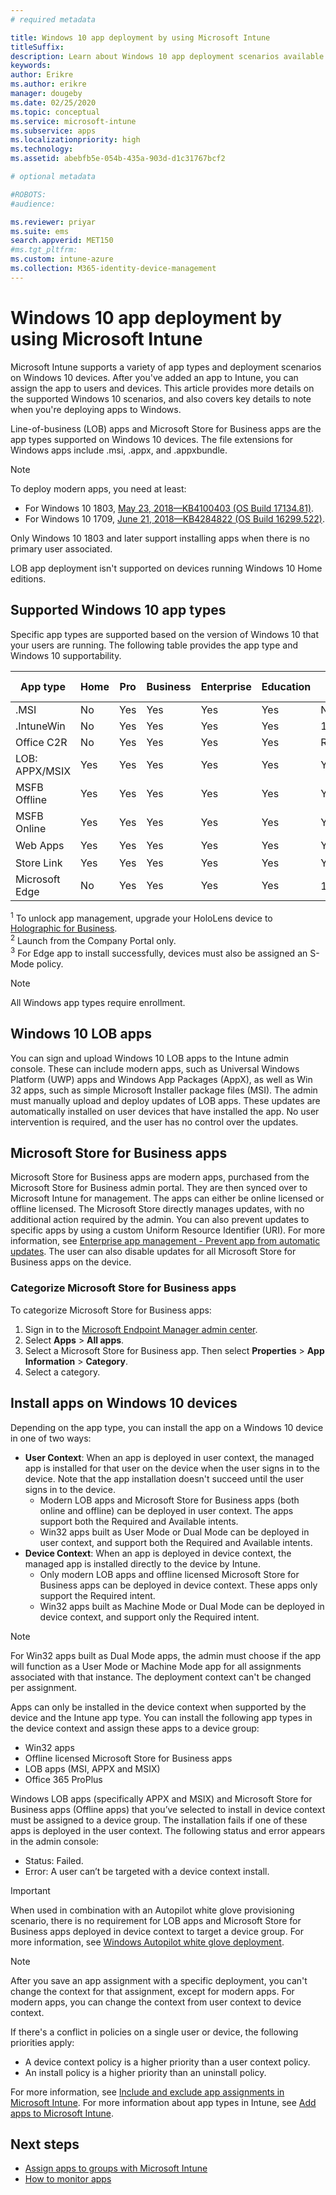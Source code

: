 ```yaml
---
# required metadata

title: Windows 10 app deployment by using Microsoft Intune
titleSuffix: 
description: Learn about Windows 10 app deployment scenarios available with Microsoft Intune.
keywords:
author: Erikre
ms.author: erikre
manager: dougeby
ms.date: 02/25/2020
ms.topic: conceptual
ms.service: microsoft-intune
ms.subservice: apps
ms.localizationpriority: high
ms.technology:
ms.assetid: abebfb5e-054b-435a-903d-d1c31767bcf2

# optional metadata

#ROBOTS:
#audience:

ms.reviewer: priyar
ms.suite: ems
search.appverid: MET150
#ms.tgt_pltfrm:
ms.custom: intune-azure
ms.collection: M365-identity-device-management
---
```


# Windows 10 app deployment by using Microsoft Intune 

Microsoft Intune supports a variety of app types and deployment scenarios on Windows 10 devices. After you've added an app to Intune, you can assign the app to users and devices. This article provides more details on the supported Windows 10 scenarios, and also covers key details to note when you're deploying apps to Windows. 

Line-of-business (LOB) apps and Microsoft Store for Business apps are the app types supported on Windows 10 devices. The file extensions for Windows apps include .msi, .appx, and .appxbundle.  

> [!Note]
> To deploy modern apps, you need at least:
> - For Windows 10 1803, [May 23, 2018—KB4100403 (OS Build 17134.81)](https://support.microsoft.com/help/4100403/windows-10-update-kb4100403).
> - For Windows 10 1709, [June 21, 2018—KB4284822 (OS Build 16299.522)](https://support.microsoft.com/help/4284822).
>
> Only Windows 10 1803 and later support installing apps when there is no primary user associated.
>
> LOB app deployment isn't supported on devices running Windows 10 Home editions.

## Supported Windows 10 app types

Specific app types are supported based on the version of Windows 10 that your users are running. The following table provides the app type and Windows 10 supportability.

| App type | Home | Pro | Business | Enterprise | Education | S-Mode | HoloLens<sup>1 | Surface Hub | WCOS | Mobile |
|----------------|------|-----|----------|------------|-----------|--------|-----------|------------|------|--------|
|  .MSI | No | Yes | Yes | Yes | Yes | No | No | No | No | No |
| .IntuneWin | No | Yes | Yes | Yes | Yes | 19H2+ | No | No | No | No |
| Office C2R | No | Yes | Yes | Yes | Yes | RS4+ | No | No | No | No |
| LOB: APPX/MSIX | Yes | Yes | Yes | Yes | Yes | Yes | Yes | Yes | Yes | Yes |
| MSFB Offline | Yes | Yes | Yes | Yes | Yes | Yes | Yes | Yes | Yes | Yes |
| MSFB Online | Yes | Yes | Yes | Yes | Yes | Yes | RS4+ | No | Yes | Yes |
| Web Apps | Yes | Yes | Yes | Yes | Yes | Yes | Yes<sup>2 | Yes<sup>2 | Yes | Yes<sup>2 |
| Store Link | Yes | Yes | Yes | Yes | Yes | Yes | Yes | Yes | Yes | Yes |
| Microsoft Edge | No | Yes | Yes | Yes | Yes | 19H2+<sup>3 | No | No | No | No |

<sup>1</sup> To unlock app management, upgrade your HoloLens device to [Holographic for Business](../fundamentals/windows-holographic-for-business.md).<br />
<sup>2</sup> Launch from the Company Portal only.<br />
<sup>3</sup> For Edge app to install successfully, devices must also be assigned an S-Mode policy.

> [!NOTE]
> All Windows app types require enrollment.

## Windows 10 LOB apps

You can sign and upload Windows 10 LOB apps to the Intune admin console. These can include modern apps, such as Universal Windows Platform (UWP) apps and Windows App Packages (AppX), as well as Win 32 apps, such as simple Microsoft Installer package files (MSI). The admin must manually upload and deploy updates of LOB apps. These updates are automatically installed on user devices that have installed the app. No user intervention is required, and the user has no control over the updates. 

## Microsoft Store for Business apps

Microsoft Store for Business apps are modern apps, purchased from the Microsoft Store for Business admin portal. They are then synced over to Microsoft Intune for management. The apps can either be online licensed or offline licensed. The Microsoft Store directly manages updates, with no additional action required by the admin. You can also prevent updates to specific apps by using a custom Uniform Resource Identifier (URI). For more information, see [Enterprise app management - Prevent app from automatic updates](https://docs.microsoft.com/windows/client-management/mdm/enterprise-app-management#prevent-app-from-automatic-updates). The user can also disable updates for all Microsoft Store for Business apps on the device. 

### Categorize Microsoft Store for Business apps 
To categorize Microsoft Store for Business apps: 

1. Sign in to the [Microsoft Endpoint Manager admin center](https://go.microsoft.com/fwlink/?linkid=2109431).
2. Select **Apps** > **All apps**. 
3. Select a Microsoft Store for Business app. Then select **Properties** > **App Information** > **Category**. 
4. Select a category.

## Install apps on Windows 10 devices
Depending on the app type, you can install the app on a Windows 10 device in one of two ways:

- **User Context**: When an app is deployed in user context, the managed app is installed for that user on the device when the user signs in to the device. Note that the app installation doesn't succeed until the user signs in to the device. 
  - Modern LOB apps and Microsoft Store for Business apps (both online and offline) can be deployed in user context. The apps support both the Required and Available intents.
  - Win32 apps built as User Mode or Dual Mode can be deployed in user context, and support both the Required and Available intents. 
- **Device Context**: When an app is deployed in device context, the managed app is installed directly to the device by Intune.
  - Only modern LOB apps and offline licensed Microsoft Store for Business apps can be deployed in device context. These apps only support the Required intent.
  - Win32 apps built as Machine Mode or Dual Mode can be deployed in device context, and support only the Required intent.

> [!NOTE]
> For Win32 apps built as Dual Mode apps, the admin must choose if the app will function as a User Mode or Machine Mode app for all assignments associated with that instance. The deployment context can't be changed per assignment.  

Apps can only be installed in the device context when supported by the device and the Intune app type. You can install the following app types in the device context and assign these apps to a device group:

- Win32 apps
- Offline licensed Microsoft Store for Business apps
- LOB apps (MSI, APPX and MSIX)
- Office 365 ProPlus

Windows LOB apps (specifically APPX and MSIX) and Microsoft Store for Business apps (Offline apps) that you’ve selected to install in device context must be assigned to a device group. The installation fails if one of these apps is deployed in the user context. The following status and error appears in the admin console:
  - Status: Failed.
  - Error: A user can’t be targeted with a device context install.

> [!IMPORTANT]
> When used in combination with an Autopilot white glove provisioning scenario, there is no requirement for LOB apps and Microsoft Store for Business apps deployed in device context to target a device group. For more information, see [Windows Autopilot white glove deployment](https://docs.microsoft.com/windows/deployment/windows-autopilot/white-glove).

> [!Note]
> After you save an app assignment with a specific deployment, you can't change the context for that assignment, except for modern apps. For modern apps, you can change the context from user context to device context. 

If there's a conflict in policies on a single user or device, the following priorities apply:
- A device context policy is a higher priority than a user context policy. 
- An install policy is a higher priority than an uninstall policy.

For more information, see [Include and exclude app assignments in Microsoft Intune](apps-inc-exl-assignments.md). For more information about app types in Intune, see [Add apps to Microsoft Intune](apps-add.md).

## Next steps

- [Assign apps to groups with Microsoft Intune](apps-deploy.md)
- [How to monitor apps](apps-monitor.md)
